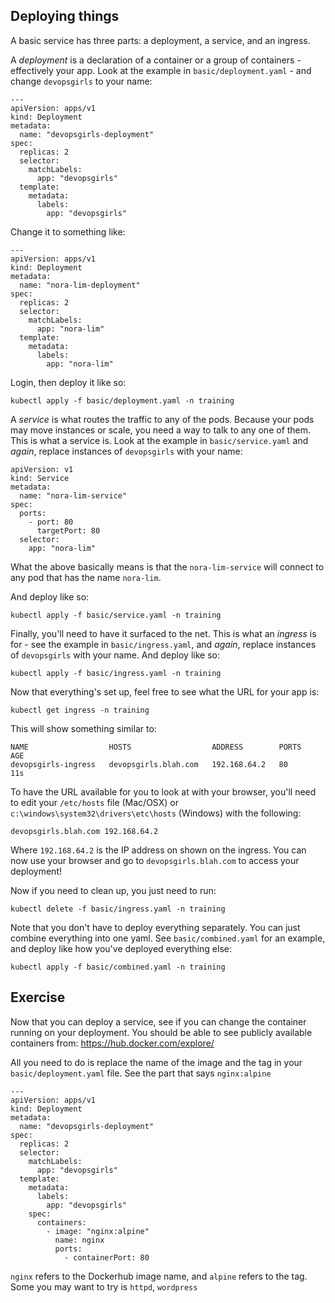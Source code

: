 ## Deploying things

A basic service has three parts: a deployment, a service, and an ingress. 

A *deployment* is a declaration of a container or a group of containers - effectively your app. Look at the example in `basic/deployment.yaml` - and change `devopsgirls` to your name:

```
---
apiVersion: apps/v1
kind: Deployment
metadata:
  name: "devopsgirls-deployment"
spec:
  replicas: 2
  selector:
    matchLabels:
      app: "devopsgirls"
  template:
    metadata:
      labels:
        app: "devopsgirls"
```

Change it to something like:

```
---
apiVersion: apps/v1
kind: Deployment
metadata:
  name: "nora-lim-deployment"
spec:
  replicas: 2
  selector:
    matchLabels:
      app: "nora-lim"
  template:
    metadata:
      labels:
        app: "nora-lim"

```

Login, then deploy it like so:

```
kubectl apply -f basic/deployment.yaml -n training
```


A *service* is what routes the traffic to any of the pods. Because your pods may move instances or scale, you need a way to talk to any one of them. This is what a service is. Look at the example in `basic/service.yaml` and *again*, replace instances of `devopsgirls` with your name:

```
apiVersion: v1
kind: Service
metadata:
  name: "nora-lim-service"
spec:
  ports:
    - port: 80
      targetPort: 80
  selector:
    app: "nora-lim"
```

What the above basically means is that the `nora-lim-service` will connect to any pod that has the name `nora-lim`.

And deploy like so:

```
kubectl apply -f basic/service.yaml -n training
```

Finally, you'll need to have it surfaced to the net. This is what an *ingress* is for - see the example in `basic/ingress.yaml`, and *again*, replace instances of `devopsgirls` with your name. And deploy like so:

```
kubectl apply -f basic/ingress.yaml -n training
```

Now that everything's set up, feel free to see what the URL for your app is:

```
kubectl get ingress -n training
```

This will show something similar to:

```
NAME                  HOSTS                  ADDRESS        PORTS   AGE
devopsgirls-ingress   devopsgirls.blah.com   192.168.64.2   80      11s
```

To have the URL available for you to look at with your browser, you'll need to edit your `/etc/hosts` file (Mac/OSX) or `c:\windows\system32\drivers\etc\hosts` (Windows) with the following:

```
devopsgirls.blah.com 192.168.64.2
```

Where `192.168.64.2` is the IP address on shown on the ingress. You can now use your browser and go to `devopsgirls.blah.com` to access your deployment!

Now if you need to clean up, you just need to run:

```
kubectl delete -f basic/ingress.yaml -n training
```

Note that you don't have to deploy everything separately. You can just combine everything into one yaml. See `basic/combined.yaml` for an example, and deploy like how you've deployed everything else:

```
kubectl apply -f basic/combined.yaml -n training
```

## Exercise

Now that you can deploy a service, see if you can change the container running on your deployment. You should be able to see publicly available containers from: https://hub.docker.com/explore/

All you need to do is replace the name of the image and the tag in your `basic/deployment.yaml` file. See the part that says `nginx:alpine`


```
---
apiVersion: apps/v1
kind: Deployment
metadata:
  name: "devopsgirls-deployment"
spec:
  replicas: 2
  selector:
    matchLabels:
      app: "devopsgirls"
  template:
    metadata:
      labels:
        app: "devopsgirls"
    spec:
      containers:
        - image: "nginx:alpine"
          name: nginx
          ports:
            - containerPort: 80
```

`nginx` refers to the Dockerhub image name, and `alpine` refers to the tag. Some you may want to try is `httpd`, `wordpress`

